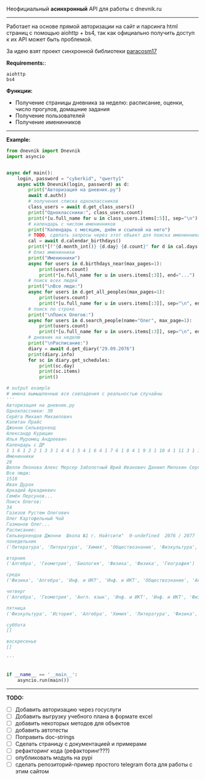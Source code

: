 
Неофициальный __асинхронный__ API для работы с dnevnik.ru
___

Работает на основе прямой авторизации на сайт и парсинга html страниц с помощью aiohttp + bs4, так как официально 
получить доступ к их API может быть проблемой.

За идею взят проект синхронной библиотеки [paracosm17](https://github.com/paracosm17/dnevnikru)

**Requirements:**:
```
aiohttp
bs4
```

**Функции:**
* Получение страницы дневника за неделю: расписание, оценки, число прогулов, домашние задания
* Получение пользователей
* Получение именинников
___
**Example:**

```python
from dnevnik import Dnevnik
import asyncio


async def main():
    login, password = "cyberkid", "qwerty1"
    async with Dnevnik(login, password) as d:
        print("Авторизация на дневник.ру")
        await d.auth()
        # получения списка одноклассников
        class_users = await d.get_class_users()
        print("Одноклассники:", class_users.count)
        print(*[u.full_name for u in class_users.items[:5]], sep="\n")
        # календарь с числом именинников
        print("Календарь с месяцем, днём и ссылкой на него")
        # TODO, сделать запросы через этот объект для поиска именинников
        cal = await d.calendar_birthdays()
        print(*[f"{d.month_int()} {d.day} {d.count}" for d in cal.days[:12]])
        # близ именинники
        print("Именинники")
        async for users in d.birthdays_near(max_pages=1):
            print(users.count)
            print(*[u.full_name for u in users.items[:3]], end="...")
        # поиск всех людей
        print("\nВсе люди:")
        async for users in d.get_all_peoples(max_pages=1):
            print(users.count)
            print(*[u.full_name for u in users.items[:3]], sep="\n", end="...")
        # поиск по строке
        print("\nПоиск Олегов:")
        async for users in d.search_people(name="Олег", max_page=1):
            print(users.count)
            print(*[u.full_name for u in users.items[:3]], sep="\n", end="...")
        # дневник на неделю
        print("\nРасписание:")
        diary = await d.get_diary("29.09.2076")
        print(diary.info)
        for sc in diary.get_schedules:
            print(sc.day)
            print(sc.items)
            print()

# output example
# имена вымышленные все совпадения с реальностью случайны
'''
Авторизация на дневник.ру
Одноклассники: 30
Серёга Михаил Михаилович
Капитан Прайс
Джонни Сильверхенд
Александр Курицин
Илья Муромец Андреевич
Календарь с ДР
1 1 6 1 2 2 1 3 3 1 4 4 1 5 4 1 6 4 1 7 6 1 8 4 1 9 3 1 10 4 1 11 3 1 12 6
Именинники
28
Шелли Леонова Алекс Мерсер Заболотный Юрий Иванович Даниил Милохин Сергеевич...
Все люди:
1518
Иван Дурак
Аркадий Аркадиевич
Семён Персунов...
Поиск Олегов:
34
Газизов Рустем Олегович
Олег Картофельный Чай
Газманов Олег...
Расписание:
Сильверхендов Джонни  Школа №1 г. Найтсити"  0-undefined  2076 / 2077  с 29.09 по 05.10
понедельник
('Литература', 'Литература', 'Химия', 'Обществознание', 'Физкультура', 'История')

вторник
('Алгебра', 'Геометрия', 'Биология', 'Физика', 'Физика', 'География')

среда
('Физика', 'Алгебра', 'Инф. и ИКТ', 'Инф. и ИКТ', 'Обществознание', 'Англ. язык', 'ОБЖ')

четверг
('Алгебра', 'Геометрия', 'Англ. язык', 'Инф. и ИКТ', 'Инф. и ИКТ', 'Физика', 'Рус. язык')

пятница
('Физкультура', 'История', 'Алгебра', 'Химия', 'Литература', 'Физика', 'Англ. язык')

суббота
[]

воскресенье
[]

'''


if __name__ == '__main__':
    asyncio.run(main())

```
___
**TODO:**
- [ ] Добавить авторизацию через госуслуги
- [ ] Добавить выгрузку учебного плана в формате excel
- [ ] добавить некоторых методов для объектов
- [ ] добавить автотесты
- [ ] Поправить doc-strings
- [ ] Сделать страницу с документацией и примерами
- [ ] рефакторинг кода (рефакторинг???)
- [ ] опубликовать модуль на pypi
- [ ] сделать репозиторий-пример простого telegram бота для работы с этим сайтом
